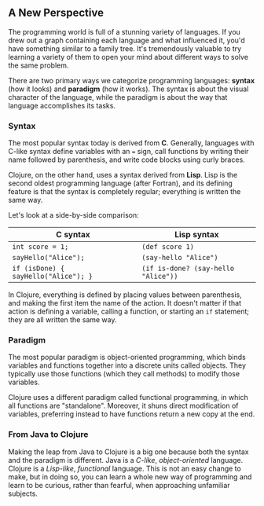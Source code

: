 ## A New Perspective

The programming world is full of a stunning variety of languages. If you drew out a graph containing each language and what influenced it, you'd have something similar to a family tree. It's tremendously valuable to try learning a variety of them to open your mind about different ways to solve the same problem.

There are two primary ways we categorize programming languages: **syntax** (how it looks) and **paradigm** (how it works). The syntax is about the visual character of the language, while the paradigm is about the way that language accomplishes its tasks.

### Syntax

The most popular syntax today is derived from **C**. Generally, languages with C-like syntax define variables with an `=` sign, call functions by writing their name followed by parenthesis, and write code blocks using curly braces.

Clojure, on the other hand, uses a syntax derived from **Lisp**. Lisp is the second oldest programming language (after Fortran), and its defining feature is that the syntax is completely regular; everything is written the same way.

Let's look at a side-by-side comparison:

| **C syntax**                         | **Lisp syntax**                     |
|--------------------------------------|-------------------------------------|
| `int score = 1;`                     | `(def score 1)`                     |
| `sayHello("Alice");`                 | `(say-hello "Alice")`               |
| `if (isDone) { sayHello("Alice"); }` | `(if is-done? (say-hello "Alice"))` |

In Clojure, everything is defined by placing values between parenthesis, and making the first item the name of the action. It doesn't matter if that action is defining a variable, calling a function, or starting an `if` statement; they are all written the same way.

### Paradigm

The most popular paradigm is object-oriented programming, which binds variables and functions together into a discrete units called objects. They typically use those functions (which they call methods) to modify those variables.

Clojure uses a different paradigm called functional programming, in which all functions are "standalone". Moreover, it shuns direct modification of variables, preferring instead to have functions return a new copy at the end.

### From Java to Clojure

Making the leap from Java to Clojure is a big one because both the syntax and the paradigm is different. Java is a *C-like*, *object-oriented* language. Clojure is a *Lisp-like*, *functional* language. This is not an easy change to make, but in doing so, you can learn a whole new way of programming and learn to be curious, rather than fearful, when approaching unfamiliar subjects.
